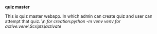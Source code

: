 **quiz master**

This is quiz master webapp. In which admin can create quiz and user can attempt that quiz.
\n
*for creation:python -m venv venv*
*for active:venv\Scripts\activate*

